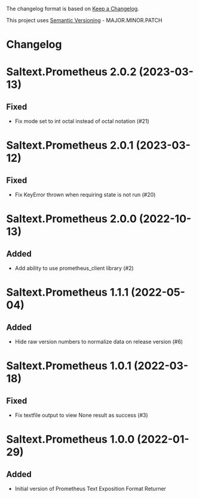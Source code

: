 The changelog format is based on [Keep a Changelog](https://keepachangelog.com/en/1.0.0/).

This project uses [Semantic Versioning](https://semver.org/) - MAJOR.MINOR.PATCH

# Changelog

Saltext.Prometheus 2.0.2 (2023-03-13)
=====================================

Fixed
-----

- Fix mode set to int octal instead of octal notation (#21)


Saltext.Prometheus 2.0.1 (2023-03-12)
=====================================

Fixed
-----

- Fix KeyError thrown when requiring state is not run (#20)


Saltext.Prometheus 2.0.0 (2022-10-13)
=====================================

Added
-----

- Add ability to use prometheus_client library (#2)


Saltext.Prometheus 1.1.1 (2022-05-04)
=====================================

Added
-----

- Hide raw version numbers to normalize data on release version (#6)


Saltext.Prometheus 1.0.1 (2022-03-18)
=====================================

Fixed
-----

- Fix textfile output to view None result as success (#3)


Saltext.Prometheus 1.0.0 (2022-01-29)
=====================================

Added
-----

- Initial version of Prometheus Text Exposition Format Returner
